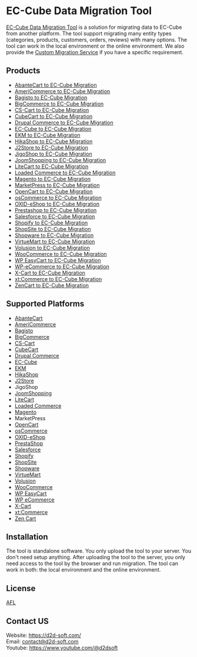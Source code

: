 
# EC-Cube Data Migration Tool
[EC-Cube Data Migration Tool](https://d2d-soft.com/47-ec-cube-migration) is a solution for migrating data to EC-Cube from another platform. The tool support migrating many entity types (categories, products, customers, orders, reviews) with many options. The tool can work in the local environment or the online environment. We also provide the [Custom Migration Service](http://d2d-soft.com/migration-services/296-data-migration-customization.html) if you have a specific requirement. 

## Products
- [AbanteCart to EC-Cube Migration](https://d2d-soft.com/ec-cube-migration/1119-10857-abantecart-to-ec-cube-migration-tool.html#/72-entities-1000)
- [AmeriCommerce to EC-Cube Migration](https://d2d-soft.com/ec-cube-migration/1017-9592-americommerce-to-ec-cube-migration-tool.html#/72-entities-1000)
- [Bagisto to EC-Cube Migration](https://d2d-soft.com/ec-cube-migration/1018-9593-bagisto-to-ec-cube-migration-tool.html#/72-entities-1000)
- [BigCommerce to EC-Cube Migration](https://d2d-soft.com/ec-cube-migration/1019-9594-bigcommerce-to-ec-cube-migration-tool.html#/72-entities-1000)
- [CS-Cart to EC-Cube Migration](https://d2d-soft.com/ec-cube-migration/1020-9595-cs-cart-to-ec-cube-migration-tool.html#/72-entities-1000)
- [CubeCart to EC-Cube Migration](https://d2d-soft.com/ec-cube-migration/1021-9596-cubecart-to-ec-cube-migration-tool.html#/72-entities-1000)
- [Drupal Commerce to EC-Cube Migration](https://d2d-soft.com/ec-cube-migration/1022-drupal-commerce-to-ec-cube-migration-service.html)
- [EC-Cube to EC-Cube Migration](https://d2d-soft.com/ec-cube-migration/1023-9597-ec-cube-to-ec-cube-migration-tool.html#/72-entities-1000)
- [EKM to EC-Cube Migration](https://d2d-soft.com/ec-cube-migration/1024-9598-ekm-to-ec-cube-migration-tool.html#/72-entities-1000)
- [HikaShop to EC-Cube Migration](https://d2d-soft.com/ec-cube-migration/1025-9599-hikashop-to-ec-cube-migration-tool.html#/72-entities-1000)
- [J2Store to EC-Cube Migration](https://d2d-soft.com/ec-cube-migration/1026-9600-j2store-to-ec-cube-migration-tool.html#/72-entities-1000)
- [JigoShop to EC-Cube Migration](https://d2d-soft.com/ec-cube-migration/1027-9601-jigoshop-to-ec-cube-migration-tool.html#/72-entities-1000)
- [JoomShopping to EC-Cube Migration](https://d2d-soft.com/ec-cube-migration/1028-9602-joomshopping-to-ec-cube-migration-tool.html#/72-entities-1000)
- [LiteCart to EC-Cube Migration](https://d2d-soft.com/ec-cube-migration/1029-9603-litecart-to-ec-cube-migration-tool.html#/72-entities-1000)
- [Loaded Commerce to EC-Cube Migration](https://d2d-soft.com/ec-cube-migration/1030-9604-loaded-to-ec-cube-migration-tool.html#/72-entities-1000)
- [Magento to EC-Cube Migration](https://d2d-soft.com/ec-cube-migration/1031-9605-magento-to-ec-cube-migration-tool.html#/72-entities-1000)
- [MarketPress to EC-Cube Migration](https://d2d-soft.com/ec-cube-migration/1032-9606-marketpress-to-ec-cube-migration-tool.html#/72-entities-1000)
- [OpenCart to EC-Cube Migration](https://d2d-soft.com/ec-cube-migration/1033-9607-opencart-to-ec-cube-migration-tool.html#/72-entities-1000)
- [osCommerce to EC-Cube Migration](https://d2d-soft.com/ec-cube-migration/1034-9608-oscommerce-to-ec-cube-migration-tool.html#/72-entities-1000)
- [OXID-eShop to EC-Cube Migration](https://d2d-soft.com/ec-cube-migration/1035-9609-oxid-eshop-to-ec-cube-migration-tool.html#/72-entities-1000)
- [Prestashop to EC-Cube Migration](https://d2d-soft.com/ec-cube-migration/1036-9610-prestashop-to-ec-cube-migration-tool.html#/72-entities-1000)
- [Salesforce to EC-Cube Migration](https://d2d-soft.com/ec-cube-migration/1037-9611-salesforce-to-ec-cube-migration-tool.html#/72-entities-1000)
- [Shopify to EC-Cube Migration](https://d2d-soft.com/ec-cube-migration/1038-9612-shopify-to-ec-cube-migration-tool.html#/72-entities-1000)
- [ShopSite to EC-Cube Migration](https://d2d-soft.com/ec-cube-migration/1039-9613-shopsite-to-ec-cube-migration-tool.html#/72-entities-1000)
- [Shopware to EC-Cube Migration](https://d2d-soft.com/ec-cube-migration/1055-10197-shopware-to-ec-cube-migration-tool.html#/72-entities-1000)
- [VirtueMart to EC-Cube Migration](https://d2d-soft.com/ec-cube-migration/1040-9614-virtuemart-to-ec-cube-migration-tool.html#/72-entities-1000)
- [Volusion to EC-Cube Migration](https://d2d-soft.com/ec-cube-migration/1041-9615-volusion-to-ec-cube-migration-tool.html#/72-entities-1000)
- [WooCommerce to EC-Cube Migration](https://d2d-soft.com/ec-cube-migration/1042-9616-woocommerce-to-ec-cube-migration-tool.html#/72-entities-1000)
- [WP EasyCart to EC-Cube Migration](https://d2d-soft.com/ec-cube-migration/1043-9617-wp-easycart-to-ec-cube-migration-tool.html#/72-entities-1000)
- [WP-eCommerce to EC-Cube Migration](https://d2d-soft.com/ec-cube-migration/1044-9618-wp-ecommerce-to-ec-cube-migration-tool.html#/72-entities-1000)
- [X-Cart to EC-Cube Migration](https://d2d-soft.com/ec-cube-migration/1045-9619-x-cart-to-ec-cube-migration-tool.html#/72-entities-1000)
- [xt:Commerce to EC-Cube Migration](https://d2d-soft.com/ec-cube-migration/1046-9620-xtcommerce-to-ec-cube-migration-tool.html#/72-entities-1000)
- [ZenCart to EC-Cube Migration](https://d2d-soft.com/ec-cube-migration/1047-9621-zencart-to-ec-cube-migration-tool.html#/72-entities-1000)

## Supported Platforms
- [AbanteCart](https://www.abantecart.com/)
- [AmeriCommerce](https://www.americommerce.com/)
- [Bagisto](https://bagisto.com/)
- [BigCommerce](https://www.bigcommerce.com/)
- [CS-Cart](https://www.cs-cart.com/)
- [CubeCart](https://www.cubecart.com/)
- [Drupal Commerce](https://drupalcommerce.org/)
- [EC-Cube](https://www.ec-cube.net/)
- [EKM](https://www.ekm.com/)
- [HikaShop](https://www.hikashop.com/)
- [J2Store](https://www.j2store.org/)
- JigoShop
- [JoomShopping](https://extensions.joomla.org/extension/joomshopping/)
- [LiteCart](https://www.litecart.net/)
- [Loaded Commerce](https://loadedcommerce.com/)
- [Magento](https://magento.com/)
- MarketPress
- [OpenCart](https://www.opencart.com/)
- [osCommerce](https://www.oscommerce.com/)
- [OXID-eShop](https://www.oxid-esales.com)
- [PrestaShop](https://www.prestashop.com)
- [Salesforce](https://www.salesforce.com/)
- [Shopify](https://www.shopify.com/)
- [ShopSite](https://www.shopsite.com/)
- [Shopware](https://www.shopware.com/)
- [VirtueMart](https://virtuemart.net/)
- [Volusion](https://volusion.com/)
- [WooCommerce](https://woocommerce.com/)
- [WP EasyCart](https://www.wpeasycart.com/)
- [WP eCommerce](https://wpecommerce.org/)
- [X-Cart](https://www.x-cart.com/)
- [xt:Commerce](https://www.xt-commerce.com/)
- [Zen Cart](https://www.zen-cart.com/)

## Installation
The tool is standalone software. You only upload the tool to your server. You don't need setup anything. After uploading the tool to the server, you only need access to the tool by the browser and run migration. The tool can work in both: the local environment and the online environment.

## License

[AFL](http://d2d-soft.com/license/AFL.txt)

## Contact US
Website: https://d2d-soft.com/ \
Email: contact@d2d-soft.com \
Youtube: https://www.youtube.com/@d2dsoft 
